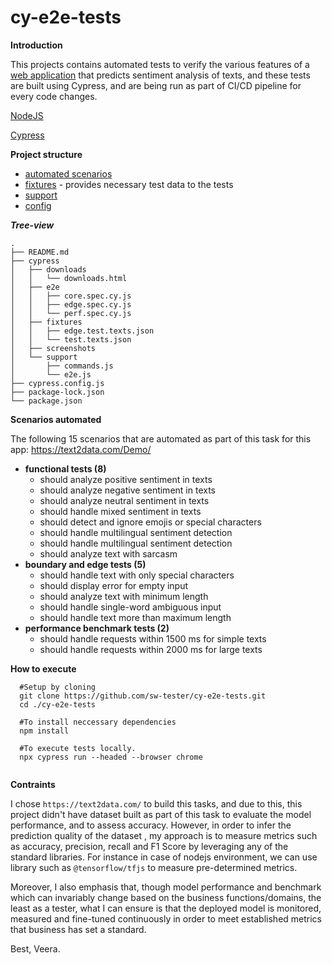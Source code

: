 # cy-e2e-tests

**Introduction**

This projects contains automated tests to verify the various features of a [web application](https://text2data.com/Demo) that predicts sentiment analysis of texts, and these tests are built using Cypress, and are being run as part of CI/CD pipeline for every code changes.

[NodeJS](https://nodejs.org/en/download/package-manager)

[Cypress](https://www.cypress.io/)

**Project structure**

- [automated scenarios](cypress/e2e)
- [fixtures](cypress/fixtures) - provides necessary test data to the tests
- [support](cypress/support)
- [config](cypress.config.js)

***Tree-view***
```
.
├── README.md
├── cypress
│   ├── downloads
│   │   └── downloads.html
│   ├── e2e
│   │   ├── core.spec.cy.js
│   │   ├── edge.spec.cy.js
│   │   └── perf.spec.cy.js
│   ├── fixtures
│   │   ├── edge.test.texts.json
│   │   └── test.texts.json
│   ├── screenshots
│   └── support
│       ├── commands.js
│       └── e2e.js
├── cypress.config.js
├── package-lock.json
└── package.json

```
**Scenarios automated**

The following 15 scenarios that are automated as part of this task for this app: 
https://text2data.com/Demo/

- **functional tests (8)**
    - should analyze positive sentiment in texts
    - should analyze negative sentiment in texts
    - should analyze neutral sentiment in texts
    - should handle mixed sentiment in texts
    - should detect and ignore emojis or special characters
    - should handle multilingual sentiment detection
    - should handle multilingual sentiment detection
    - should analyze text with sarcasm
- **boundary and edge tests (5)**
    - should handle text with only special characters
    - should display error for empty input
    - should analyze text with minimum length
    - should handle single-word ambiguous input
    - should handle text more than maximum length
- **performance benchmark tests (2)**
    - should handle requests within 1500 ms for simple texts
    - should handle requests within 2000 ms for large texts

**How to execute**
```
  #Setup by cloning  
  git clone https://github.com/sw-tester/cy-e2e-tests.git
  cd ./cy-e2e-tests
  
  #To install neccessary dependencies
  npm install
  
  #To execute tests locally.
  npx cypress run --headed --browser chrome
  
```

**Contraints**

I chose `https://text2data.com/` to build this tasks, and due to this, this project didn't have dataset built as part of this task to evaluate the model performance, and to assess accuracy. However, in order to infer the prediction quality of the dataset , my approach is to measure metrics such as accuracy, precision, recall and F1 Score by leveraging any of the standard libraries. For instance in case of nodejs environment, we can use library such as `@tensorflow/tfjs` to measure pre-determined metrics.

Moreover, I also emphasis that, though model performance and benchmark which can invariably change based on the business functions/domains, the least as a tester, what I can ensure is that the deployed model is monitored, measured and fine-tuned continuously in order to meet established metrics that business has set a standard.

Best,
Veera.